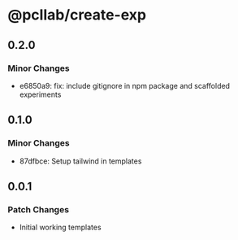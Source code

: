 # @pcllab/create-exp

## 0.2.0

### Minor Changes

- e6850a9: fix: include gitignore in npm package and scaffolded experiments

## 0.1.0

### Minor Changes

- 87dfbce: Setup tailwind in templates

## 0.0.1

### Patch Changes

- Initial working templates
